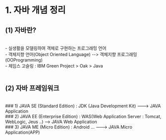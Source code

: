 # 1. 자바 개념 정리

## (1) 자바란?
<br>
- 실생활을 모델링하여 객체로 구현하는 프로그래밍 언어<br>
- 객체지향 언어(Object Oriented Language) --> 객체지향 프로그래밍(OOProgramming)<br>
- 제임스 고슬링 : IBM Green Project > Oak > Java<br>
<br>
	
## (2) 자바 프레임워크
<br>
### 1) JAVA SE (Standard Edition) : JDK (Java Development Kit) ---> JAVA Application
<br>
### 2) JAVA EE (Enterprise Edition) : WAS(Web Application Server : Tomcat, WebLogic, Jeus ..) --> JAVA Web Application 
<br>
### 3) JAVA ME (Micro Edition) : Android ... ---> JAVA Micro Application(APP)
<br>